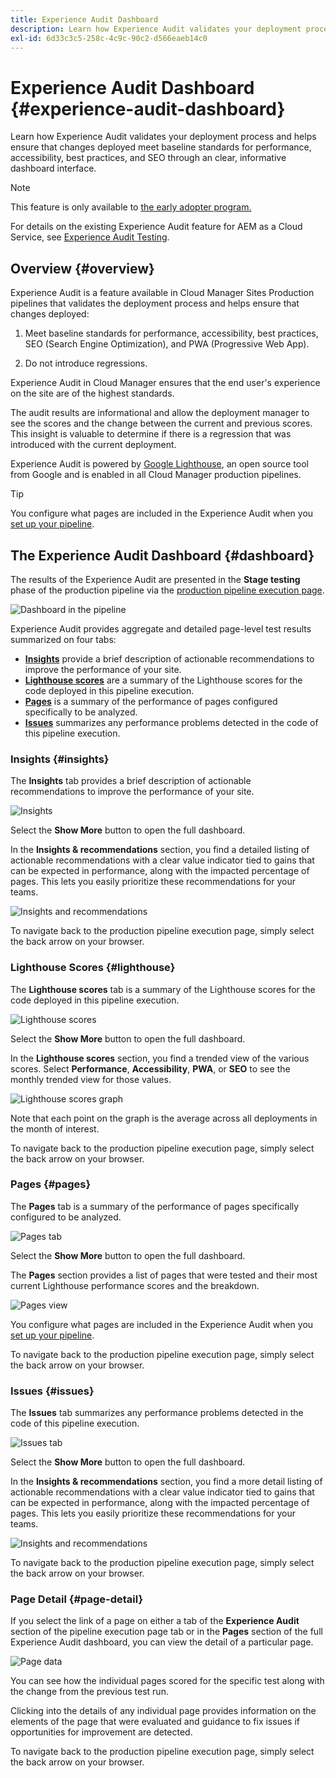 ```yaml
---
title: Experience Audit Dashboard
description: Learn how Experience Audit validates your deployment process and helps ensure that changes deployed meet baseline standards for performance, accessibility, best practices, and SEO through an clear, informative dashboard interface.
exl-id: 6d33c3c5-258c-4c9c-90c2-d566eaeb14c0
---
```

# Experience Audit Dashboard {#experience-audit-dashboard}


Learn how Experience Audit validates your deployment process and helps ensure that changes deployed meet baseline standards for performance, accessibility, best practices, and SEO through an clear, informative dashboard interface.

>[!NOTE]
>
>This feature is only available to [the early adopter program.](/help/implementing/cloud-manager/release-notes/current.md#early-adoption)
>
>For details on the existing Experience Audit feature for AEM as a Cloud Service, see [Experience Audit Testing](/help/implementing/cloud-manager/experience-audit-testing.md).

## Overview {#overview}

Experience Audit is a feature available in Cloud Manager Sites Production pipelines that validates the deployment process and helps ensure that changes deployed:

1. Meet baseline standards for performance, accessibility, best practices, SEO (Search Engine Optimization), and PWA (Progressive Web App).

1. Do not introduce regressions.

Experience Audit in Cloud Manager ensures that the end user's experience on the site are of the highest standards.

The audit results are informational and allow the deployment manager to see the scores and the change between the current and previous scores. This insight is valuable to determine if there is a regression that was introduced with the current deployment.

Experience Audit is powered by [Google Lighthouse](https://developer.chrome.com/docs/lighthouse/overview/), an open source tool from Google and is enabled in all Cloud Manager production pipelines.

>[!TIP]
>
>You configure what pages are included in the Experience Audit when you [set up your pipeline](/help/implementing/cloud-manager/configuring-pipelines/configuring-production-pipelines.md#full-stack-code).

## The Experience Audit Dashboard {#dashboard}

The results of the Experience Audit are presented in the **Stage testing** phase of the production pipeline via the [production pipeline execution page](/help/implementing/cloud-manager/deploy-code.md).

![Dashboard in the pipeline](assets/dashboard.png)

Experience Audit provides aggregate and detailed page-level test results summarized on four tabs:

* **[Insights](#insights)** provide a brief description of actionable recommendations to improve the performance of your site.
* **[Lighthouse scores](#lighthouse)** are a summary of the Lighthouse scores for the code deployed in this pipeline execution.
* **[Pages](#pages)** is a summary of the performance of pages configured specifically to be analyzed.
* **[Issues](#issues)** summarizes any performance problems detected in the code of this pipeline execution.

### Insights {#insights}

The **Insights** tab provides a brief description of actionable recommendations to improve the performance of your site.

![Insights](assets/insights.png)

Select the **Show More** button to open the full dashboard.

In the **Insights &amp; recommendations** section, you find a detailed listing of actionable recommendations with a clear value indicator tied to gains that can be expected in performance, along with the impacted percentage of pages. This lets you easily prioritize these recommendations for your teams.

![Insights and recommendations](assets/insights-recommendations.png)

To navigate back to the production pipeline execution page, simply select the back arrow on your browser.

### Lighthouse Scores {#lighthouse}

The **Lighthouse scores** tab is a summary of the Lighthouse scores for the code deployed in this pipeline execution.

![Lighthouse scores](assets/lighthouse.png)

Select the **Show More** button to open the full dashboard.

In the **Lighthouse scores** section, you find a trended view of the various scores. Select **Performance**, **Accessibility**, **PWA**, or **SEO** to see the monthly trended view for those values.

![Lighthouse scores graph](assets/lighthouse-scores.png)

Note that each point on the graph is the average across all deployments in the month of interest.

To navigate back to the production pipeline execution page, simply select the back arrow on your browser.

### Pages {#pages}

The **Pages** tab is a summary of the performance of pages specifically configured to be analyzed.

![Pages tab](assets/pages.png)

Select the **Show More** button to open the full dashboard.

The **Pages** section provides a list of pages that were tested and their most current Lighthouse performance scores and the breakdown.

![Pages view](assets/pages-view.png)

You configure what pages are included in the Experience Audit when you [set up your pipeline](/help/implementing/cloud-manager/configuring-pipelines/configuring-production-pipelines.md#full-stack-code).

To navigate back to the production pipeline execution page, simply select the back arrow on your browser.

### Issues {#issues}

The **Issues** tab summarizes any performance problems detected in the code of this pipeline execution.

![Issues tab](assets/issues.png)

Select the **Show More** button to open the full dashboard.

In the **Insights &amp; recommendations** section, you find a more detail listing of actionable recommendations with a clear value indicator tied to gains that can be expected in performance, along with the impacted percentage of pages. This lets you easily prioritize these recommendations for your teams.

![Insights and recommendations](assets/insights-recommendations.png)

To navigate back to the production pipeline execution page, simply select the back arrow on your browser.

### Page Detail {#page-detail}

If you select the link of a page on either a tab of the **Experience Audit** section of the pipeline execution page tab or in the **Pages** section of the full Experience Audit dashboard, you can view the detail of a particular page.

![Page data](assets/page-data.png)

You can see how the individual pages scored for the specific test along with the change from the previous test run.

Clicking into the details of any individual page provides information on the elements of the page that were evaluated and guidance to fix issues if opportunities for improvement are detected.

To navigate back to the production pipeline execution page, simply select the back arrow on your browser.

